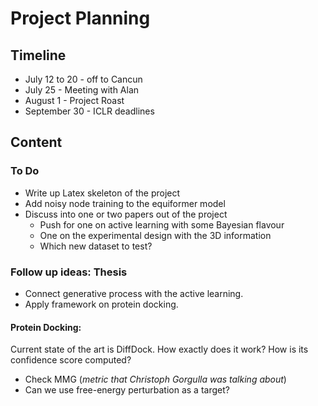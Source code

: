 # Project Planning

## Timeline
  - July 12 to 20 - off to Cancun
  - July 25 - Meeting with Alan
  - August 1 - Project Roast
  - September 30 - ICLR deadlines

## Content

### To Do
  - Write up Latex skeleton of the project
  - Add noisy node training to the equiformer model
  - Discuss into one or two papers out of the project
    - Push for one on active learning with some Bayesian flavour
    - One on the experimental design with the 3D information
    - Which new dataset to test?


### Follow up ideas: Thesis
  - Connect generative process with the active learning.
  - Apply framework on protein docking. 

#### Protein Docking:

Current state of the art is DiffDock. How exactly does it work? How is its confidence score computed?
  - Check MMG (_metric that Christoph Gorgulla was talking about_)
  - Can we use free-energy perturbation as a target?

